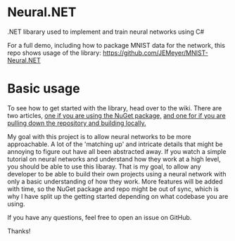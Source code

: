 # Neural.NET
.NET libarary used to implement and train neural networks using C#

For a full demo, including how to package MNIST data for the network, this repo shows usage of the library: https://github.com/JEMeyer/MNIST-Neural.NET

# Basic usage
To see how to get started with the library, head over to the wiki. There are two articles, [one if you are using the NuGet package,](https://github.com/JEMeyer/Neural.NET/wiki/Using-the-network-(NuGet-Package)) [and one for if you are pulling down the repository and building locally.](https://github.com/JEMeyer/Neural.NET/wiki/Using-the-Network-(Repo-Code))

My goal with this project is to allow neural networks to be more approachable. A lot of the 'matching up' and intricate details that might be annoying to figure out have all been abstracted away. If you watch a simple tutorial on neural networks and understand how they work at a high level, you should be able to use this libaray. That is my goal, to allow any developer to be able to build their own projects using a neural network with only a basic understanding of how they work. More features will be added with time, so the NuGet package and repo might be out of sync, which is why I have split up the getting started depending on what codebase you are using.

If you have any questions, feel free to open an issue on GitHub.

Thanks!
